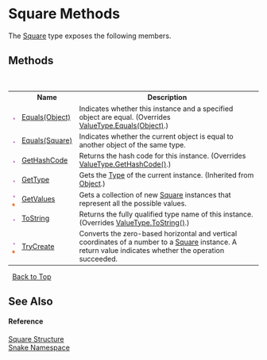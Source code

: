 # Square Methods
 

The <a href="T_Snake_Square">Square</a> type exposes the following members.


## Methods
&nbsp;<table><tr><th></th><th>Name</th><th>Description</th></tr><tr><td>![Public method](media/pubmethod.gif "Public method")</td><td><a href="M_Snake_Square_Equals_1">Equals(Object)</a></td><td>
Indicates whether this instance and a specified object are equal.
 (Overrides <a href="https://docs.microsoft.com/dotnet/api/system.valuetype.equals#System_ValueType_Equals_System_Object_" target="_blank" rel="noopener noreferrer">ValueType.Equals(Object)</a>.)</td></tr><tr><td>![Public method](media/pubmethod.gif "Public method")</td><td><a href="M_Snake_Square_Equals">Equals(Square)</a></td><td>
Indicates whether the current object is equal to another object of the same type.</td></tr><tr><td>![Public method](media/pubmethod.gif "Public method")</td><td><a href="M_Snake_Square_GetHashCode">GetHashCode</a></td><td>
Returns the hash code for this instance.
 (Overrides <a href="https://docs.microsoft.com/dotnet/api/system.valuetype.gethashcode#System_ValueType_GetHashCode" target="_blank" rel="noopener noreferrer">ValueType.GetHashCode()</a>.)</td></tr><tr><td>![Public method](media/pubmethod.gif "Public method")</td><td><a href="https://docs.microsoft.com/dotnet/api/system.object.gettype#System_Object_GetType" target="_blank" rel="noopener noreferrer">GetType</a></td><td>
Gets the <a href="https://docs.microsoft.com/dotnet/api/system.type" target="_blank" rel="noopener noreferrer">Type</a> of the current instance.
 (Inherited from <a href="https://docs.microsoft.com/dotnet/api/system.object" target="_blank" rel="noopener noreferrer">Object</a>.)</td></tr><tr><td>![Public method](media/pubmethod.gif "Public method")![Static member](media/static.gif "Static member")</td><td><a href="M_Snake_Square_GetValues">GetValues</a></td><td>
Gets a collection of new <a href="T_Snake_Square">Square</a> instances that represent all the possible values.</td></tr><tr><td>![Public method](media/pubmethod.gif "Public method")</td><td><a href="M_Snake_Square_ToString">ToString</a></td><td>
Returns the fully qualified type name of this instance.
 (Overrides <a href="https://docs.microsoft.com/dotnet/api/system.valuetype.tostring#System_ValueType_ToString" target="_blank" rel="noopener noreferrer">ValueType.ToString()</a>.)</td></tr><tr><td>![Public method](media/pubmethod.gif "Public method")![Static member](media/static.gif "Static member")</td><td><a href="M_Snake_Square_TryCreate">TryCreate</a></td><td>
Converts the zero-based horizontal and vertical coordinates of a number to a <a href="T_Snake_Square">Square</a> instance. A return value indicates whether the operation succeeded.</td></tr></table>&nbsp;
<a href="#square-methods">Back to Top</a>

## See Also


#### Reference
<a href="T_Snake_Square">Square Structure</a><br /><a href="N_Snake">Snake Namespace</a><br />